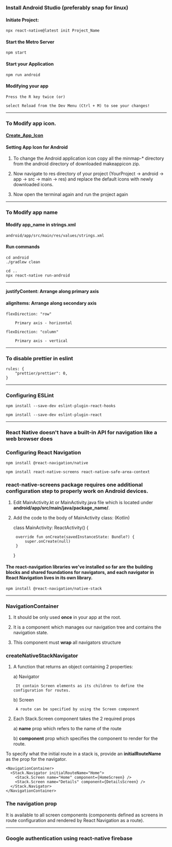 ### Install Android Studio (preferably snap for linux)

#### Initiate Project:

    npx react-native@latest init Project_Name

#### Start the Metro Server

    npm start

#### Start your Application

    npm run android

#### Modifying your app

    Press the R key twice (or) 
    
    select Reload from the Dev Menu (Ctrl + M) to see your changes!

------

### To Modify app icon. 

#### [Create_App_Icon](makeappicon.com)

#### Setting App Icon for Android

1) To change the Android application icon copy all the minmap-* directory from the android directory of downloaded makeappicon zip.

2) Now navigate to res directory of your project (YourProject -> android -> app -> src -> main -> res) and replace the default icons with newly downloaded icons.

3) Now open the terminal again and run the project again

------

### To Modify app name

#### Modify app_name in strings.xml

    android/app/src/main/res/values/strings.xml

#### Run commands

    cd android
    ./gradlew clean

    cd ..
    npx react-native run-android

------

#### justifyContent: Arrange along primary axis

#### alignItems: Arrange along secondary axis

    flexDirection: "row"

        Primary axis - horizontal

    flexDirection: "column"

        Primary axis - vertical

------

### To disable prettier in eslint

    rules: {
        "prettier/prettier": 0,
    }

-----

### Configuring ESLint 

    npm install --save-dev eslint-plugin-react-hooks

    npm install --save-dev eslint-plugin-react

-----

### React Native doesn't have a built-in API for navigation like a web browser does

### Configuring React Navigation

    npm install @react-navigation/native

    npm install react-native-screens react-native-safe-area-context

### react-native-screens package requires one additional configuration step to properly work on Android devices. 

1) Edit MainActivity.kt or MainActivity.java file which is located under **android/app/src/main/java/package_name/**.

2) Add the code to the body of MainActivity class: (Kotlin)

    class MainActivity: ReactActivity() {
        
        override fun onCreate(savedInstanceState: Bundle?) {
            super.onCreate(null)
        }
    
    }

#### The react-navigation libraries we've installed so far are the building blocks and shared foundations for navigators, and each navigator in React Navigation lives in its own library. 

    npm install @react-navigation/native-stack

-----

### NavigationContainer

1) It should be only used **once** in your app at the root. 

2) It is a component which manages our navigation tree and contains the navigation state. 

3) This component must **wrap** all navigators structure

### createNativeStackNavigator 

1) A function that returns an object containing 2 properties: 
    
    a) Navigator  
    
        It contain Screen elements as its children to define the configuration for routes.

    b) Screen 

        A route can be specified by using the Screen component

2) Each Stack.Screen component takes the 2 required props

    a) **name** prop which refers to the name of the route
    
    b) **component** prop which specifies the component to render for the route. 

To specify what the initial route in a stack is, provide an **initialRouteName** as the prop for the navigator.

    <NavigationContainer>
      <Stack.Navigator initialRouteName="Home">
        <Stack.Screen name="Home" component={HomeScreen} />
        <Stack.Screen name="Details" component={DetailsScreen} />
      </Stack.Navigator>
    </NavigationContainer>

### The navigation prop 

It is available to all screen components (components defined as screens in route configuration and rendered by React Navigation as a route).

-----

### Google authentication using react-native firebase
